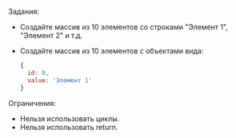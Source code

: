Задания:

* Создайте массив из 10 элементов со строками "Элемент 1", "Элемент 2" и т.д.

* Создайте массив из 10 элементов с объектами вида:

  ```javascript
  {
    id: 0,
    value: 'Элемент 1'
  }
  ```

Ограничения:

* Нельзя использовать циклы.
* Нельзя использовать return.